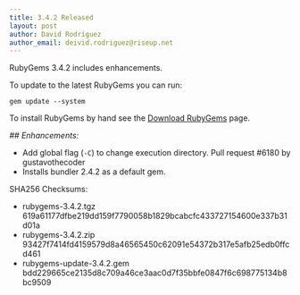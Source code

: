 ```yaml
---
title: 3.4.2 Released
layout: post
author: David Rodríguez
author_email: deivid.rodriguez@riseup.net
---
```


RubyGems 3.4.2 includes enhancements.

To update to the latest RubyGems you can run:

    gem update --system

To install RubyGems by hand see the [Download RubyGems][download] page.


_## Enhancements:_

* Add global flag (`-C`) to change execution directory. Pull request #6180
  by gustavothecoder
* Installs bundler 2.4.2 as a default gem.


SHA256 Checksums:

* rubygems-3.4.2.tgz  
  619a61177dfbe219dd159f7790058b1829bcabcfc433727154600e337b31d01a
* rubygems-3.4.2.zip  
  93427f7414fd4159579d8a46565450c62091e54372b317e5afb25edb0ffcd461
* rubygems-update-3.4.2.gem  
  bdd229665ce2135d8c709a46ce3aac0d7f35bbfe0847f6c698775134b8bc9509


[download]: https://rubygems.org/pages/download

